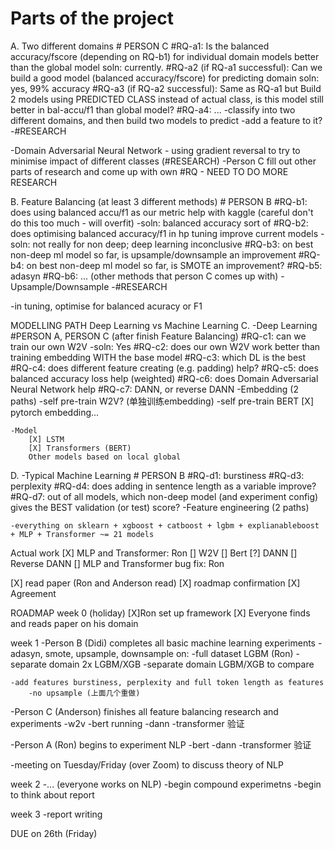 # Parts of the project

A. Two different domains # PERSON C
    #RQ-a1: Is the balanced accuracy/fscore (depending on RQ-b1) for individual domain models better than the global model
        soln: currently. 
    #RQ-a2 (if RQ-a1 successful): Can we build a good model (balanced accuracy/fscore) for predicting domain
        soln: yes, 99% accuracy
    #RQ-a3 (if RQ-a2 successful): Same as RQ-a1 but Build 2 models using PREDICTED CLASS instead of actual class, is this model still better in bal-accu/f1 than global model?
    #RQ-a4: ...
-classify into two different domains, and then build two models to predict
-add a feature to it?
-#RESEARCH

-Domain Adversarial Neural Network - using gradient reversal to try to minimise impact of different classes (#RESEARCH)
-Person C fill out other parts of research and come up with own #RQ - NEED TO DO MORE RESEARCH


B. Feature Balancing (at least 3 different methods) # PERSON B
    #RQ-b1: does using balanced accu/f1 as our metric help with kaggle (careful don't do this too much - will overfit)
        -soln: balanced accuracy sort of 
    #RQ-b2: does optimising balanced accuracy/f1 in hp tuning improve current models
        -soln: not really for non deep; deep learning inconclusive
    #RQ-b3: on best non-deep ml model so far, is upsample/downsample an improvement
    #RQ-b4: on best non-deep ml model so far, is SMOTE an improvement?
    #RQ-b5: adasyn
    #RQ-b6: ... (other methods that person C comes up with)
-Upsample/Downsample
-#RESEARCH

-in tuning, optimise for balanced acuracy or F1


MODELLING PATH
Deep Learning vs Machine Learning
C. -Deep Learning   #PERSON A, PERSON C (after finish Feature Balancing)
        #RQ-c1: can we train our own W2V 
            -soln: Yes
        #RQ-c2: does our own W2V work better than training embedding WITH the base model
        #RQ-c3: which DL is the best
        #RQ-c4: does different feature creating (e.g. padding) help?
        #RQ-c5: does balanced accuracy loss help (weighted)
        #RQ-c6: does Domain Adversarial Neural Network help
        #RQ-c7: DANN, or reverse DANN
    -Embedding (2 paths)
        -self pre-train W2V? (单独训练embedding)
        -self pre-train BERT
        [X] pytorch embedding... 

    -Model 
        [X] LSTM 
        [X] Transformers (BERT)
        Other models based on local global


D. -Typical Machine Learning # PERSON B
        #RQ-d1: burstiness
        #RQ-d3: perplexity
        #RQ-d4: does adding in sentence length as a variable improve?
        #RQ-d7: out of all models, which non-deep model (and experiment config) gives the BEST validation (or test) score?
    -Feature engineering (2 paths)
    
    -everything on sklearn + xgboost + catboost + lgbm + explianableboost + MLP + Transformer ~= 21 models 


Actual work
[X] MLP and Transformer: Ron
[] W2V
[] Bert
[?] DANN
[] Reverse DANN
[] MLP and Transformer bug fix: Ron

[X] read paper (Ron and Anderson read)
[X] roadmap confirmation
[X] Agreement



ROADMAP
week 0 (holiday)
[X]Ron set up framework
[X] Everyone finds and reads paper on his domain

week 1
-Person B (Didi) completes all basic machine learning experiments
    -adasyn, smote, upsample, downsample on:
        -full dataset LGBM (Ron)
        -separate domain 2x LGBM/XGB
    -separate domain LGBM/XGB to compare

    -add features burstiness, perplexity and full token length as features
        -no upsample (上面几个重做)

-Person C (Anderson) finishes all feature balancing research and experiments
    -w2v
    -bert running
    -dann
    -transformer 验证

-Person A (Ron) begins to experiment NLP 
    -bert
    -dann
    -transformer 验证

-meeting on Tuesday/Friday (over Zoom) to discuss theory of NLP

week 2
-... (everyone works on NLP)
-begin compound experimetns
-begin to think about report

week 3
-report writing 

DUE on 26th (Friday)